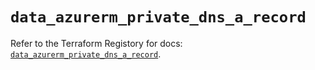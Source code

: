 # `data_azurerm_private_dns_a_record`

Refer to the Terraform Registory for docs: [`data_azurerm_private_dns_a_record`](https://registry.terraform.io/providers/hashicorp/azurerm/3.55.0/docs/data-sources/private_dns_a_record).
